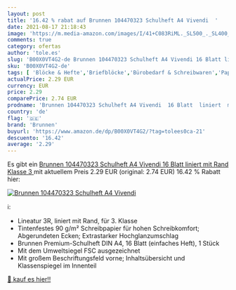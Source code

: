 ```yaml
---
layout: post
title: '16.42 % rabat auf Brunnen 104470323 Schulheft A4 Vivendi  '
date: 2021-08-17 21:18:43
image: 'https://m.media-amazon.com/images/I/41+C083RiML._SL500_._SL400_.jpg'
comments: true
category: ofertas
author: 'tole.es'
slug: 'B00X0VT4G2-de Brunnen 104470323 Schulheft A4 Vivendi 16 Blatt liniert...'
sku: 'B00X0VT4G2-de'
tags: [ 'Blöcke & Hefte','Briefblöcke','Bürobedarf & Schreibwaren','Papierprodukte','brunnen', ]
actualPrice: 2.29 EUR
currency: EUR
price: 2.29
comparePrice: 2.74 EUR
prodname: 'Brunnen 104470323 Schulheft A4 Vivendi  16 Blatt  liniert  mit Rand  Klasse 3 '
country: 'de'
flag: '🇩🇪'
brand: 'Brunnen'
buyurl: 'https://www.amazon.de/dp/B00X0VT4G2/?tag=tolees0ca-21'
descuento: '16.42'
average: '2.29'
---
```


Es gibt ein [Brunnen 104470323 Schulheft A4 Vivendi  16 Blatt  liniert  mit Rand  Klasse 3 ](https://www.amazon.de/dp/B00X0VT4G2/?tag=tolees0ca-21) mit aktuellem Preis 2.29 EUR (original: 2.74 EUR) 16.42 % Rabatt hier:

[![Brunnen 104470323 Schulheft A4 Vivendi  ](https://m.media-amazon.com/images/I/41+C083RiML._SL500_._SL400_.jpg)](https://www.amazon.de/dp/B00X0VT4G2/?tag=tolees0ca-21)

ℹ️:

- Lineatur 3R, liniert mit Rand, für 3. Klasse
- Tintenfestes 90 g/m² Schreibpapier für hohen Schreibkomfort; Abgerundeten Ecken; Extrastarker Hochglanzumschlag
- Brunnen Premium-Schulheft DIN A4, 16 Blatt (einfaches Heft), 1 Stück
- Mit dem Umweltsiegel FSC ausgezeichnet
- Mit großem Beschriftungsfeld vorne; Inhaltsübersicht und Klassenspiegel im Innenteil

[🛒 kauf es hier!!](https://www.amazon.de/dp/B00X0VT4G2/?tag=tolees0ca-21)
